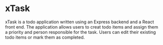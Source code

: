 # xTask

xTask is a todo application written using an Express backend and a React front end.
The application allows users to creat todo items and assign them a priority and person responsible for the task.
Users can edit their existing todo items or mark them as completed.

